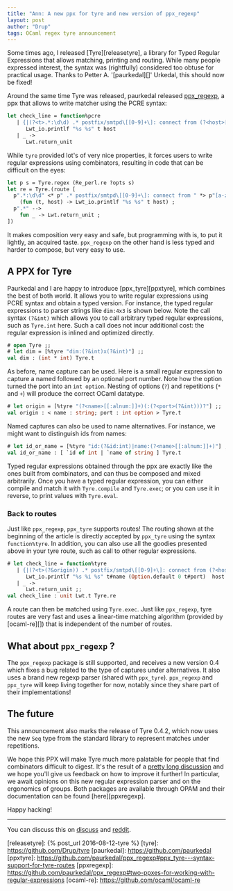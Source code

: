 ```yaml
---
title: "Ann: A new ppx for tyre and new version of ppx_regexp"
layout: post
author: "Drup"
tags: OCaml regex tyre announcement
---
```


Some times ago, I released [Tyre][releasetyre], 
a library for Typed Regular Expressions
that allows matching, printing and routing. While many people expressed interest,
the syntax was (rightfully) considered too obtuse for practical usage.
Thanks to Petter A. '[paurkedal][]' Urkedal, this should now be fixed!
<!--more-->

Around the same time Tyre was released, paurkedal released [ppx_regexp][annppxregexp], a ppx that allows to write matcher using the PCRE syntax:

```ocaml
let check_line = function%pcre
   | {|(?<t>.*:\d\d) .* postfix/smtpd\[[0-9]+\]: connect from (?<host>[a-z0-9.-]+)|} ->
      Lwt_io.printlf "%s %s" t host
   | _ ->
      Lwt.return_unit
```

While `tyre` provided lot's of very nice properties, it forces users
to write regular expressions using combinators, resulting in code
that can be difficult on the eyes:

```ocaml
let p s = Tyre.regex (Re_perl.re ?opts s)
let re = Tyre.(route [
  p".*:\d\d" <* p" .* postfix/smtpd\[[0-9]+\]: connect from " *> p"[a-z0-9.-]+" -->
    (fun (t, host) -> Lwt_io.printlf "%s %s" t host) ;
  p".*" --> 
    fun _ -> Lwt.return_unit ;
])
```

It makes composition very easy and safe, but programming with is, to put it
lightly, an acquired taste. `ppx_regexp` on the other hand is less typed and
harder to compose, but very easy to use.

## A PPX for Tyre

Paurkedal and I are happy to introduce [ppx_tyre][ppxtyre], which combines
the best of both world. It allows you to write regular expressions
using PCRE syntax and obtain a typed version. For instance, the
typed regular expressions to parser strings like `dim:4x3` is shown below.
Note the call syntax `(?&int)` which allows you to call arbitrary typed regular expressions, such as `Tyre.int` here. Such a call does not incur additional cost: 
the regular expression is inlined and optimized directly.

```ocaml
# open Tyre ;;
# let dim = [%tyre "dim:(?&int)x(?&int)"] ;;
val dim : (int * int) Tyre.t
```

As before, name capture can be used. Here is a small regular expression
to capture a named followed by an optional port number.
Note how the option turned the port into an `int option`. Nesting of options (`?`)
and repetitions (`*` and `+`) will produce the correct OCaml datatype.

```ocaml
# let origin = [%tyre "(?<name>[[:alnum:]]+)(:(?<port>(?&int)))?"] ;;
val origin : < name : string; port : int option > Tyre.t 
```

Named captures can also be used to name alternatives. For instance, we might
want to distinguish ids from names:

```ocaml
# let id_or_name = [%tyre "id:(?&id:int)|name:(?<name>[[:alnum:]]+)"] ;;
val id_or_name : [ `id of int | `name of string ] Tyre.t
```

Typed regular expressions obtained through the ppx are exactly like the ones
built from combinators, and can thus be composed and mixed arbitrarily.
Once you have a typed regular expression, you can either compile and match it 
with `Tyre.compile` and `Tyre.exec`; or you can use it in reverse, to print
values with `Tyre.eval`.

### Back to routes

Just like `ppx_regexp`, `ppx_tyre` supports routes!
The routing shown at the beginning of the article is directly accepted by
`ppx_tyre` using the syntax `function%tyre`. 
In addition, you can also use all the goodies presented above in your tyre
route, such as call to other regular expressions.

```ocaml
# let check_line = function%tyre
   | {|(?<t>(?&origin)) .* postfix/smtpd\[[0-9]+\]: connect from (?<host>[a-z0-9.-]+)|} ->
      Lwt_io.printlf "%s %i %s" t#name (Option.default 0 t#port)  host
   | _ ->
      Lwt.return_unit ;;
val check_line : unit Lwt.t Tyre.re
```

A route can then be matched using `Tyre.exec`. Just like `ppx_regexp`, tyre routes
are very fast and uses a linear-time matching algorithm (provided by [ocaml-re][]) 
that is independent of the number of routes.

## What about `ppx_regexp` ?

The `ppx_regexp` package is still supported, and receives a new version 0.4 which fixes a bug related to the type of captures under alternatives. It also
uses a brand new regexp parser (shared with `ppx_tyre`).
`ppx_regexp` and `ppx_tyre` will keep living together for now, notably since
they share part of their implementations!

## The future 

This announcement also marks the release of Tyre 0.4.2, 
which now uses the new `Seq` type from the standard library to represent matches
under repetitions.

We hope this PPX will make Tyre much more palatable for people that find
combinators difficult to digest. It's the result of a [pretty long discussion](https://github.com/paurkedal/ppx_regexp/issues/2) and we hope you'll give us feedback
on how to improve it further! In particular, we await opinions on this
new regular expression parser and on the ergonomics of groups.
Both packages are available through OPAM and their documentation can
be found [here][ppxregexp].

Happy hacking!

------

You can discuss this on [discuss](https://discuss.ocaml.org/t/ann-ppx-tyre-and-new-version-of-ppx-regexp/2456)
and [reddit](https://dd.reddit.com/r/ocaml/comments/99gpeb/ann_a_new_ppx_for_tyre_and_new_version_of_ppx/).


[annppxregexp]: https://discuss.ocaml.org/t/ann-ppx-regexp-0-2-0-and-0-3-0/344
[releasetyre]: {% post_url 2016-08-12-tyre  %}
[tyre]: https://github.com/Drup/tyre
[paurkedal]: https://github.com/paurkedal
[ppxtyre]: https://github.com/paurkedal/ppx_regexp#ppx_tyre---syntax-support-for-tyre-routes
[ppxregexp]: https://github.com/paurkedal/ppx_regexp#two-ppxes-for-working-with-regular-expressions
[ocaml-re]: https://github.com/ocaml/ocaml-re
